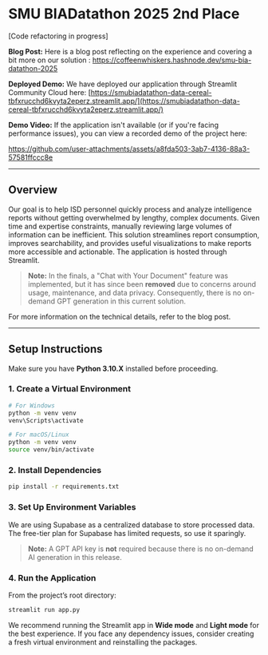 # SMU BIADatathon 2025 2nd Place
[Code refactoring in progress]

**Blog Post:**
Here is a blog post reflecting on the experience and covering a bit more on our solution : https://coffeenwhiskers.hashnode.dev/smu-bia-datathon-2025

**Deployed Demo:**
We have deployed our application through Streamlit Community Cloud here: [https://smubiadatathon-data-cereal-tbfxrucchd6kvyta2eperz.streamlit.app/](https://smubiadatathon-data-cereal-tbfxrucchd6kvyta2eperz.streamlit.app/) 


**Demo Video:**
If the application isn't available (or if you're facing performance issues), you can view a recorded demo of the project here: 


https://github.com/user-attachments/assets/a8fda503-3ab7-4136-88a3-57581ffccc8e

---

## Overview
Our goal is to help ISD personnel quickly process and analyze intelligence reports without getting overwhelmed by lengthy, complex documents. Given time and expertise constraints, manually reviewing large volumes of information can be inefficient. This solution streamlines report consumption, improves searchability, and provides useful visualizations to make reports more accessible and actionable. The application is hosted through Streamlit.

> **Note:** In the finals, a "Chat with Your Document" feature was implemented, but it has since been **removed** due to concerns around usage, maintenance, and data privacy. Consequently, there is no on-demand GPT generation in this current solution.

For more information on the technical details, refer to the blog post.

---

## Setup Instructions
Make sure you have **Python 3.10.X** installed before proceeding.

### 1. Create a Virtual Environment
```sh
# For Windows
python -m venv venv
venv\Scripts\activate

# For macOS/Linux
python -m venv venv
source venv/bin/activate
```

### 2. Install Dependencies
```sh
pip install -r requirements.txt
```

### 3. Set Up Environment Variables
We are using Supabase as a centralized database to store processed data. The free-tier plan for Supabase has limited requests, so use it sparingly.

> **Note:** A GPT API key is **not** required because there is no on-demand AI generation in this release.

### 4. Run the Application
From the project’s root directory:
```sh
streamlit run app.py
```
We recommend running the Streamlit app in **Wide mode** and **Light mode** for the best experience.
If you face any dependency issues, consider creating a fresh virtual environment and reinstalling the packages.
